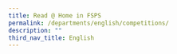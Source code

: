```yaml
---
title: Read @ Home in FSPS
permalink: /departments/english/competitions/
description: ""
third_nav_title: English
---
```

